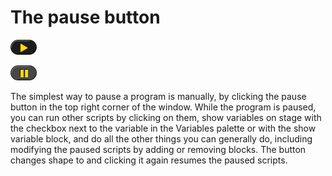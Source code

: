 # The pause button

![](assets/images/image115.png)
<!--{width="28px" height="16px"} -->
![](assets/images/image116.png)
<!--{width="28px" height="16px"} -->
The simplest way to pause a program is
manually, by clicking the pause button in the top right corner of the
window. While the program is paused, you can run other scripts by
clicking on them, show variables on stage with the checkbox next to the variable in the Variables palette or with the show variable block, and
do all the other things you can generally do, including modifying the
paused scripts by adding or removing blocks. The button changes shape to
and clicking it again resumes the paused scripts.
